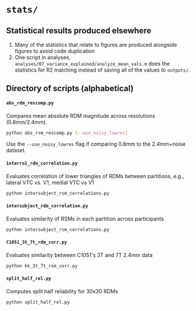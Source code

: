 # `stats/`

## Statistical results produced elsewhere
1. Many of the statistics that relate to figures are produced alongside figures to avoid code duplication
1. One script in analyses, `analyses/07_variance_explained/analyze_mean_vals.m` does the statistics for R2 matching instead of saving all of the values to `outputs/`.

## Directory of scripts (alphabetical)

#### `abs_rdm_rescomp.py` 
Compares mean absolute RDM magnitude across resolutions (0.8mm/2.4mm).

```bash
python abs_rsm_rescomp.py [--use_noisy_lowres]
```

Use the `--use_noisy_lowres` flag if comparing 0.8mm to the 2.4mm+noise dataset.

#### `interroi_rdm_correlation.py` 
Evaluates correlation of lower triangles of RDMs between partitions, e.g., lateral VTC vs. V1, medial VTC vs V1

```bash
python intersubject_rsm_correlations.py
```

#### `intersubject_rdm_correlation.py` 
Evaluates similarity of RSMs in each partition across participants

```bash
python intersubject_rsm_correlations.py
```

#### `C1051_3t_7t_rdm_corr.py` 
Evaluates similarity between C1051's 3T and 7T 2.4mm data

```bash
python kk_3t_7t_rsm_corr.py
```

#### `split_half_rel.py` 
Computes split half reliability for 30x30 RDMs

```bash
python split_half_rel.py
```

